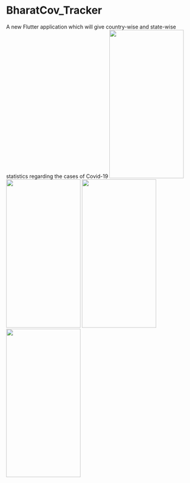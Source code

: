 # BharatCov_Tracker

A new Flutter application which will give country-wise and state-wise statistics regarding the cases of Covid-19
<img src="https://user-images.githubusercontent.com/44762290/165596792-51edfa25-4e53-40ce-891d-0da5bba9ae0e.jpg" width="200" height="400" />
<img src="https://user-images.githubusercontent.com/44762290/165596934-c93cc47e-a780-41b2-a7bf-e486058738e9.jpg" width="200" height="400" />
<img src="https://user-images.githubusercontent.com/44762290/165596948-d6cf4748-c1a7-401b-8768-476fb1b4d30c.jpg" width="200" height="400" />
<img src="https://user-images.githubusercontent.com/44762290/165596964-29f35e48-f082-454c-93ca-4d8b2f6b4a1e.jpg" width="200" height="400" />
